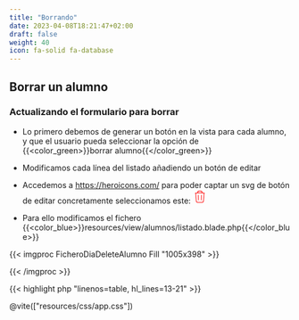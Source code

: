 ```yaml
---
title: "Borrando"
date: 2023-04-08T18:21:47+02:00
draft: false
weight: 40
icon: fa-solid fa-database
---
```

## Borrar un alumno

### Actualizando el formulario para borrar


* Lo primero debemos de generar un botón en la vista para cada alumno, y que el usuario pueda seleccionar la opción de {{<color_green>}}borrar alumno{{</color_green>}}
* Modificamos cada línea del listado añadiendo un botón de editar
* Accedemos a https://heroicons.com/ para poder captar un svg de botón de editar concretamente seleccionamos este:
  <svg  width="25px" height="25px" style="color:red" xmlns="http://www.w3.org/2000/svg" fill="none" viewBox="0 0 24 24" strokeWidth={1.5} stroke="currentColor" className="w-6 h-6">
     <path strokeLinecap="round" strokeLinejoin="round" d="m14.74 9-.346 9m-4.788 0L9.26 9m9.968-3.21c.342.052.682.107 1.022.166m-1.022-.165L18.16 19.673a2.25 2.25 0 0 1-2.244 2.077H8.084a2.25 2.25 0 0 1-2.244-2.077L4.772 5.79m14.456 0a48.108 48.108 0 0 0-3.478-.397m-12 .562c.34-.059.68-.114 1.022-.165m0 0a48.11 48.11 0 0 1 3.478-.397m7.5 0v-.916c0-1.18-.91-2.164-2.09-2.201a51.964 51.964 0 0 0-3.32 0c-1.18.037-2.09 1.022-2.09 2.201v.916m7.5 0a48.667 48.667 0 0 0-7.5 0" />
  </svg>

* Para ello modificamos el fichero {{<color_blue>}}resources/view/alumnos/listado.blade.php{{</color_blue>}}

{{< imgproc FicheroDiaDeleteAlumno  Fill "1005x398" >}}

{{< /imgproc >}}

  {{< highlight php "linenos=table, hl_lines=13-21" >}}
<head>
<!-- ....  -->
    @vite(["resources/css/app.css"])
</head>
<!---
        @foreach($alumnos as $alumno)
            <tr class="space-x-20 mx-10">
                <td class="px-10">{{$alumno->nombre}}</td>
                <td  class="px-10">{{$alumno->dni}}</td>
                <td class="px-10">{{$alumno->direccion}}</td>
                <td class="px-10">{{$alumno->email}}</td>
                <td class="px-10">{{$alumno->edad}}</td>
                <td>
                    <a href="{{route("alumnos.edit", $alumno->id)}}">
                    <svg width="30px" height="30px" class=" w-6 h-6 text-red-600" xmlns="http://www.w3.org/2000/svg" fill="none" viewBox="0 0 24 24" stroke-width="1.5" stroke="currentColor" class="w-6 h-6">
                        <path stroke-linecap="round" stroke-linejoin="round" d="m16.862 4.487 1.687-1.688a1.875 1.875 0 1 1 2.652 2.652L10.582 16.07a4.5 4.5 0 0 1-1.897 1.13L6 18l.8-2.685a4.5 4.5 0 0 1 1.13-1.897l8.932-8.931Zm0 0L19.5 7.125M18 14v4.75A2.25 2.25 0 0 1 15.75 21H5.25A2.25 2.25 0 0 1 3 18.75V8.25A2.25 2.25 0 0 1 5.25 6H10" />
                    </svg>
                    </a>


                </td>
            </tr>
        @endforeach
{{< / highlight >}}
{{< alert title="Acciones" color="warning" >}}
Hemos usado tailwindcss y agregado {{<color_blue>}}una nueva celda en cada fila{{</color_blue>}}.


Para referenciar la ruta que tiene nombre usamos el helper {{<color_blue>}}route(){{</color_blue>}}    
En este caso es importante ver que la ruta necesita el {{<color_blue>}}id del alumno{{</color_blue>}}
Lo pasamos como según parámetro en el helper {{<color_blue>}}route("alumnos.edit", $alumno->id){{</color_blue>}}

{{< /alert >}}

### El controlador

* Esta acción, {{<color_green>}}presionar el botón del formulario {{</color_green>}}, hará que se invoque el método       {{<color_blue>}}destroy{{</color_blue>}} del controlador.

*  Necesitamos que nos retorne una vista con un formulario y los datos del alumno 
   {{< highlight php "linenos=table, hl_lines=1" >}}
   public function destroy(Alumno $alumno)
   {
   $alumno->delete();
   return redirect()->route("alumnos.index");
   //
   }
   {{< / highlight >}}
*
{{< alert title="El código" color="warning" >}}
* {{<color_green>}}Borramos el registro{{</color_green>}}          
* {{<color_green>}}Retornamos la vista con todos los alumnos{{</color_green>}}   
* {{<color_green>}}Observamos que ese registro ha sido eliminado{{</color_green>}}           
{{< /alert >}}